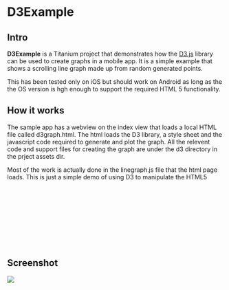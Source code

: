 # D3Example

## Intro
**D3Example** is a Titanium project that demonstrates how the [D3.js](http://d3js.org/) library can be used to create graphs in a mobile app.
It is a simple example that shows a scrolling line graph made up from random generated points.

This has been tested only on iOS but should work on Android as long as the the OS version is hgh enough to support the required HTML 5 functionality. 

## How it works

The sample app has a webview on the index view that loads a local HTML file called d3graph.html. The html loads the D3 library, a style sheet and the javascript code required to generate and plot the graph. All the relevent code and support files for creating the graph are under the d3 directory in the prject assets dir.

Most of the work is actually done in the linegraph.js file that the html page loads. This is just a simple demo of using D3 to manipulate the HTML5 <svg> tag.

## Screenshot
![](https://github.com/magnatronus/d3-adventures-one/blob/master/linegraph.png)